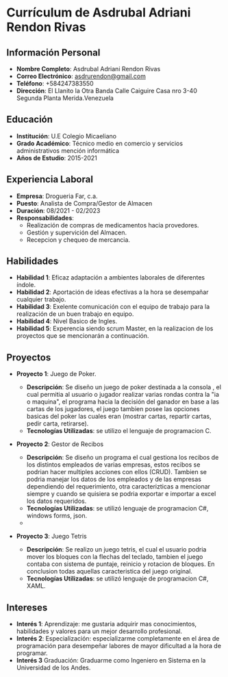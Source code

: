 # Currículum de Asdrubal Adriani Rendon Rivas

## Información Personal
- **Nombre Completo**: Asdrubal Adriani Rendon Rivas
- **Correo Electrónico**: asdrurendon@gmail.com
- **Teléfono**: +584247383550
- **Dirección**: El Llanito la Otra Banda Calle Caiguire Casa nro 3-40 Segunda Planta Merida.Venezuela

## Educación
- **Institución**: U.E Colegio Micaeliano
- **Grado Académico**: Técnico medio en comercio y servicios administrativos mención informática
- **Años de Estudio**: 2015-2021

## Experiencia Laboral
- **Empresa**: Drogueria Far, c.a.
- **Puesto**: Analista de Compra/Gestor de Almacen
- **Duración**: 08/2021 - 02/2023
- **Responsabilidades**:
  - Realización de compras de medicamentos hacia provedores.
  - Gestión y supervición del Almacen.
  - Recepcion y chequeo de mercancia.

## Habilidades
- **Habilidad 1**: Eficaz adaptación a ambientes laborales de diferentes índole.
- **Habilidad 2**: Aportación de ideas efectivas a la hora se desempañar cualquier trabajo.
- **Habilidad 3**: Exelente comunicación con el equipo de trabajo para la realización de un buen trabajo en equipo.
- **Habilidad 4**: Nivel Basico de Ingles.
- **Habilidad 5**: Experencia siendo scrum Master, en la realizacion de los proyectos que se mencionarán a continuación.

## Proyectos
- **Proyecto 1**: Juego de Poker.
  - **Descripción**: Se diseño un juego de poker destinada a la consola , el cual permitia al usuario o jugador realizar varias rondas contra la "ia o maquina", el programa hacia la decisión del ganador en base a las cartas de los jugadores, el juego tambien posee las opciones basicas del poker las cuales eran (mostrar cartas, repartir cartas, pedir carta, retirarse). 
  - **Tecnologías Utilizadas**: se utilizo el lenguaje de programacion C.

- **Proyecto 2**: Gestor de Recibos
  - **Descripción**: Se diseño un programa el cual gestiona los recibos de los distintos empleados de varias empresas, estos recibos se podrian hacer multiples acciones con ellos (CRUD). Tambien se podria manejar los datos de los empleados y de las empresas dependiendo del requerimiento, otra caracterizticas a mencionar siempre y cuando se quisiera se podria exportar e importar a excel los datos requeridos.
  - **Tecnologías Utilizadas**: se utilizó lenguaje de programacion C#, windows forms, json.
  - 
- **Proyecto 3**: Juego Tetris
  - **Descripción**: Se realizo un juego tetris, el cual el usuario podria mover los bloques con la flechas del teclado, tambien el juego contaba con sistema de puntaje, reinicio y rotacion de bloques. En conclusion todas aquellas caracteristica del juego original.
  - **Tecnologías Utilizadas**: se utilizó lenguaje de programacion C#, XAML.

## Intereses
- **Interés 1**: Aprendizaje: me gustaria adquirir mas conocimientos, habilidades y valores para un mejor desarrollo profesional.
- **Interés 2**: Especialización: especializarme completamente en el área de programación para desempeñar labores de mayor dificultad a la hora de programar.
- **Interés 3** Graduación: Graduarme como Ingeniero en Sistema en la Universidad de los Andes.
